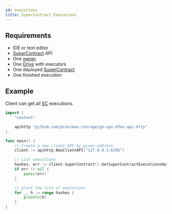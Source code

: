 ```yaml
---
id: executions
title: SuperContract Executions
---
```


## Requirements

- IDE or text editor
- [SuperContract](../../built_in_features/supercontract/overview.md) API
- One [owner](../../roles/owner.md)
- One [Drive](../../built_in_features/drive/overview.md) with executors
- One deployed [SuperContract](../../built_in_features/supercontract/overview.md)
- One finished execution

## Example

Client can get all [SC](../../built_in_features/supercontract/overview.md) executions.

```go
import (
    "context"

    apihttp "github.com/proximax-storage/go-xpx-dfms-api-http"
)

func main() {
    // Create a new client API by given address
    client := apihttp.NewClientAPI("127.0.0.1:6366")

    // List executions
    hashes, err := client.SuperContract().GetSuperContractExecutionsHashes(context.Background())
    if err != nil {
        panic(err)
    }

    // print the list of executions
    for _, h := range hashes {
        println(h)
    }
}
```
